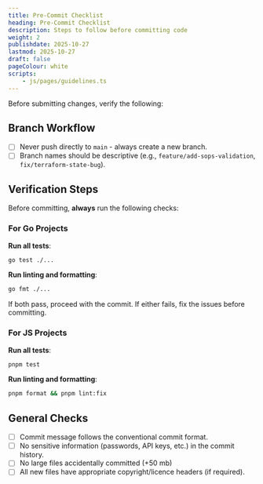 ```yaml
---
title: Pre-Commit Checklist
heading: Pre-Commit Checklist
description: Steps to follow before committing code
weight: 2
publishdate: 2025-10-27
lastmod: 2025-10-27
draft: false
pageColour: white
scripts:
    - js/pages/guidelines.ts
---
```


Before submitting changes, verify the following:

## Branch Workflow

- [ ] Never push directly to `main` - always create a new branch.
- [ ] Branch names should be descriptive (e.g., `feature/add-sops-validation`, `fix/terraform-state-bug`).

## Verification Steps

Before committing, **always** run the following checks:

### For Go Projects

**Run all tests**:

```bash
go test ./...
```

**Run linting and formatting**:

```bash
go fmt ./...
```

If both pass, proceed with the commit. If either fails, fix the issues before committing.

### For JS Projects

**Run all tests**:

```bash
pnpm test
```

**Run linting and formatting**:

```bash
pnpm format && pnpm lint:fix
```

## General Checks

- [ ] Commit message follows the conventional commit format.
- [ ] No sensitive information (passwords, API keys, etc.) in the commit history.
- [ ] No large files accidentally committed (+50 mb)
- [ ] All new files have appropriate copyright/licence headers (if required).
